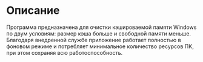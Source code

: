 # Описание
Программа предназначена для очистки кэшироваемой памяти Windows по двум условиям: размер кэша больше и свободной памяти меньше. 
Благодаря внедренной службе приложение работает полностью в фоновом режиме и потребляет минимальное количество ресурсов ПК, при этом сохраняя всю работоспособность.
